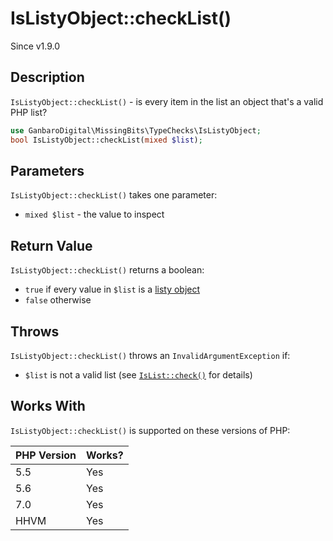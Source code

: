 # IsListyObject::checkList()

<div class="callout info" markdown="1">
Since v1.9.0
</div>

## Description

`IsListyObject::checkList()` - is every item in the list an object that's a valid PHP list?

```php
use GanbaroDigital\MissingBits\TypeChecks\IsListyObject;
bool IsListyObject::checkList(mixed $list);
```

## Parameters

`IsListyObject::checkList()` takes one parameter:

* `mixed $list` - the value to inspect

## Return Value

`IsListyObject::checkList()` returns a boolean:

* `true` if every value in `$list` is a [listy object](IsListyObject.check.html)
* `false` otherwise

## Throws

`IsListyObject::checkList()` throws an `InvalidArgumentException` if:

* `$list` is not a valid list (see [`IsList::check()`](IsList.check.html) for details)

## Works With

`IsListyObject::checkList()` is supported on these versions of PHP:

PHP Version | Works?
------------|-------
5.5 | Yes
5.6 | Yes
7.0 | Yes
HHVM | Yes
